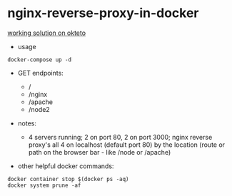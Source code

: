 # nginx-reverse-proxy-in-docker

[working solution on okteto](https://reverseproxy-nginx-reverse-proxy-in-docker-bronifty.cloud.okteto.net/)

- usage

```
docker-compose up -d
```

- GET endpoints:

  - /
  - /nginx
  - /apache
  - /node2

- notes:

  - 4 servers running; 2 on port 80, 2 on port 3000; nginx reverse proxy's all 4 on localhost (default port 80) by the location (route or path on the browser bar - like /node or /apache)

- other helpful docker commands:

```
docker container stop $(docker ps -aq)
docker system prune -af
```
